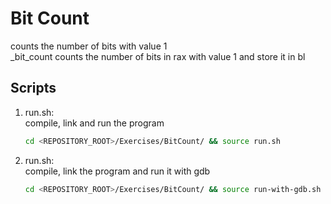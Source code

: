 # Bit Count
counts the number of bits with value 1<br />
_bit_count counts the number of bits in rax with value 1 and store it in bl

## Scripts
 1. run.sh: <br />
    compile, link and run the program <br />
    ```bash
    cd <REPOSITORY_ROOT>/Exercises/BitCount/ && source run.sh
    ```
 
 2. run.sh: <br />
    compile, link the program and run it with gdb <br />
    ```bash
    cd <REPOSITORY_ROOT>/Exercises/BitCount/ && source run-with-gdb.sh
    ```
